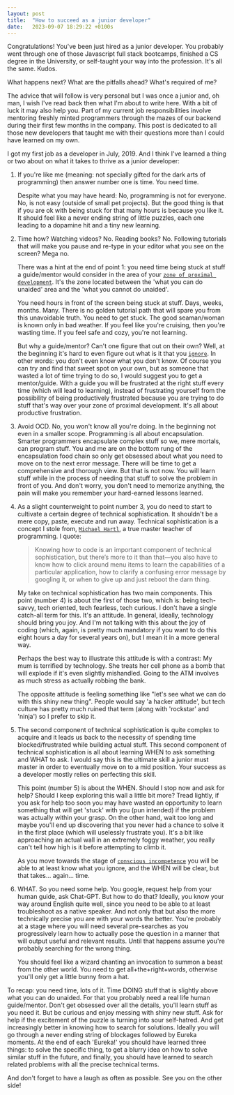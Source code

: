 ```yaml
---
layout: post
title:  "How to succeed as a junior developer"
date:   2023-09-07 18:29:22 +0100s
---
```


Congratulations! You've been just hired as a junior developer. You probably went through one of those Javascript full stack bootcamps, finished a CS degree in the University, or self-taught your way into the profession. It's all the same. Kudos. 

What happens next? What are the pitfalls ahead? What's required of me?

The advice that will follow is very personal but I was once a junior and, oh man, I wish I've read back then what I'm about to write here. With a bit of luck it may also help you. Part of my current job responsibilities involve mentoring freshly minted programmers through the mazes of our backend during their first few months in the company. This post is dedicated to all those new developers that taught me with their questions more than I could have learned on my own.

I got my first job as a developer in July, 2019. And I think I've learned a thing or two about on what it takes to thrive as a junior developer:

1. If you're like me (meaning: not specially gifted for the dark arts of programming) then answer number one is time. You need time. 

    Despite what you may have heard: No, programming is not for everyone. No, is not easy (outside of small pet projects). But the good thing is that if you are ok with being stuck for that many hours is because you like it. It should feel like a never ending string of little puzzles, each one leading to a dopamine hit and a tiny new learning.

2. Time how? Watching videos? No. Reading books? No. Following tutorials that will make you pause and re-type in your editor what you see on the screen? Mega no. 

    There was a hint at the end of point 1: you need time being stuck at stuff a guide/mentor would consider in the area of your [`zone of proximal development`][zone-of-proximal-development]. It's the zone located between the 'what you can do unaided' area and the 'what you cannot do unaided'. 

    You need hours in front of the screen being stuck at stuff. Days, weeks, months. Many. There is no golden tutorial path that will spare you from this unavoidable truth. You need to get stuck. The good seaman/woman is known only in bad weather. If you feel like you're cruising, then you're wasting time. If you feel safe and cozy, you're not learning.

    But why a guide/mentor? Can't one figure that out on their own? Well, at the beginning it's hard to even figure out what is it that you [`ignore`][four-stages-of-competence]. In other words: you don't even know what you don't know. Of course you can try and find that sweet spot on your own, but as someone that wasted a lot of time trying to do so, I would suggest you to get a mentor/guide. With a guide you will be frustrated at the right stuff every time (which will lead to learning), instead of frustrating yourself from the possibility of being productively frustrated because you are trying to do stuff that's way over your zone of proximal development. It's all about productive frustration.

3. Avoid OCD. No, you won't know all you're doing. In the beginning not even in a smaller scope. Programming is all about encapsulation. Smarter programmers encapsulate complex stuff so we, mere mortals, can program stuff. You and me are on the bottom rung of the encapsulation food chain so only get obsessed about what you need to move on to the next error message. There will be time to get a comprehensive and thorough view. But that is not now. You will learn stuff while in the process of needing that stuff to solve the problem in front of you. And don't worry, you don't need to memorize anything, the pain will make you remember your hard-earned lessons learned.

4. As a slight counterweight to point number 3, you do need to start to cultivate a certain degree of technical sophistication. It shouldn't be a mere copy, paste, execute and run away. Technical sophistication is a concept I stole from, [`Michael Hartl`][technical-sophistication], a true master teacher of programming. I quote:
    > Knowing how to code is an important component of technical sophistication, but there’s more to it than that—you also have to know how to click around menu items to learn the capabilities of a particular application, how to clarify a confusing error message by googling it, or when to give up and just reboot the darn thing.

    My take on technical sophistication has two main components. This point (number 4) is about the first of those two, which is: being tech-savvy, tech oriented, tech fearless, tech curious. I don't have a single catch-all term for this. It's an attitude. In general, ideally, technology should bring you joy. And I'm not talking with this about the joy of coding (which, again, is pretty much mandatory if you want to do this eight hours a day for several years on), but I mean it in a more general way.

    Perhaps the best way to illustrate this attitude is with a contrast: My mum is terrified by technology. She treats her cell phone as a bomb that will explode if it's even slightly mishandled. Going to the ATM involves as much stress as actually robbing the bank. 

    The opposite attitude is feeling something like "let's see what we can do with this shiny new thing". People would say 'a hacker attitude', but tech culture has pretty much ruined that term (along with 'rockstar' and 'ninja') so I prefer to skip it.

5. The second component of technical sophistication is quite complex to acquire and it leads us back to the necessity of spending time blocked/frustrated while building actual stuff. This second component of technical sophistication is all about learning WHEN to ask something and WHAT to ask. I would say this is the ultimate skill a junior must master in order to eventually move on to a mid position. Your success as a developer mostly relies on perfecting this skill.

    This point (number 5) is about the WHEN. Should I stop now and ask for help? Should I keep exploring this wall a little bit more? Tread lightly, if you ask for help too soon you may have wasted an opportunity to learn something that will get 'stuck' with you (pun intended) if the problem was actually within your grasp. On the other hand, wait too long and maybe you'll end up discovering that you never had a chance to solve it in the first place (which will uselessly frustrate you). It's a bit like approaching an actual wall in an extremely foggy weather, you really can't tell how high is it before attempting to climb it. 

    As you move towards the stage of [`conscious incompetence`][four-stages-of-competence] you will be able to at least know what you ignore, and the WHEN will be clear, but that takes... again... time.

6. WHAT. So you need some help. You google, request help from your human guide, ask Chat-GPT. But how to do that? Ideally, you know your way around English quite well, since you need to be able to at least troubleshoot as a native speaker. And not only that but also the more technically precise you are with your words the better. You're probably at a stage where you will need several pre-searches as you progressively learn how to actually pose the question in a manner that will output useful and relevant results. Until that happens assume you're probably searching for the wrong thing. 

    You should feel like a wizard chanting an invocation to summon a beast from the other world. You need to get all+the+right+words, otherwise you'll only get a little bunny from a hat.

To recap: you need time, lots of it. Time DOING stuff that is slightly above what you can do unaided. For that you probably need a real life human guide/mentor. Don't get obsessed over all the details, you'll learn stuff as you need it. But be curious and enjoy messing with shiny new stuff. Ask for help if the excitement of the puzzle is turning into sour self-hatred. And get increasingly better in knowing how to search for solutions. Ideally you will go through a never ending string of blockages followed by Eureka moments. At the end of each 'Eureka!' you should have learned three things: to solve the specific thing, to get a blurry idea on how to solve similar stuff in the future, and finally, you should have learned to search related problems with all the precise technical terms.

And don't forget to have a laugh as often as possible. See you on the other side!

[zone-of-proximal-development]: https://en.wikipedia.org/wiki/Zone_of_proximal_development
[four-stages-of-competence]: https://en.wikipedia.org/wiki/Four_stages_of_competence
[technical-sophistication]: https://www.railstutorial.org/book